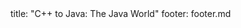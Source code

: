 <frontmatter>
title: "C++ to Java: The Java World"
footer: footer.md
</frontmatter>

<include src="navbar.md" boilerplate />

<include src="container-inPage-asFlat.md" boilerplate />
